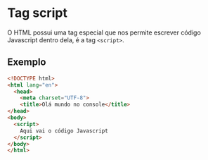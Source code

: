 # Tag script

O HTML possui uma tag especial que nos permite escrever código Javascript dentro dela, é a tag `<script>`.

## Exemplo

```html
<!DOCTYPE html>
<html lang="en">
  <head>
    <meta charset="UTF-8">
    <title>Olá mundo no console</title>
</head>
<body>
  <script>
    Aqui vai o código Javascript
  </script>
</body>
</html>
```